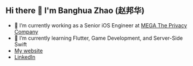 ## Hi there 👋 I'm Banghua Zhao (赵邦华)

- 🔭 I’m currently working as a Senior iOS Engineer at [MEGA The Privacy Company](https://mega.io/)
- 🌱 I’m currently learning Flutter, Game Development, and Server-Side Swift
- [My website](https://banghuazhao.github.io/banghua_personal_website/)
- [LinkedIn](https://www.linkedin.com/in/banghuazhao/)

